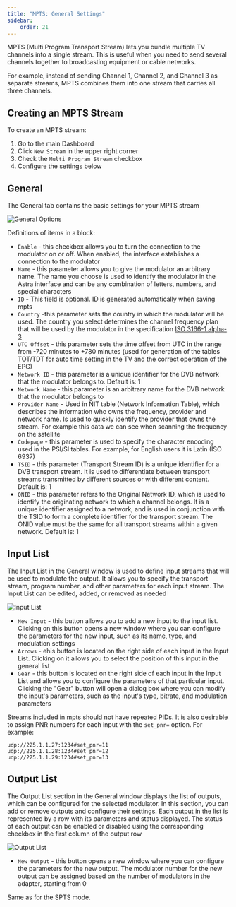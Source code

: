 ```yaml
---
title: "MPTS: General Settings"
sidebar:
    order: 21
---
```


MPTS (Multi Program Transport Stream) lets you bundle multiple TV channels into a single stream. This is useful when you need to send several channels together to broadcasting equipment or cable networks.

For example, instead of sending Channel 1, Channel 2, and Channel 3 as separate streams, MPTS combines them into one stream that carries all three channels.

## Creating an MPTS Stream

To create an MPTS stream:

1. Go to the main Dashboard
2. Click `New Stream` in the upper right corner
3. Check the `Multi Program Stream` checkbox
4. Configure the settings below

## General

The General tab contains the basic settings for your MPTS stream

![General Options](https://cdn.cesbo.com/help/astra/delivery/broadcasting/mpts/general.png)

Definitions of items in a block:

- `Enable` - this checkbox allows you to turn the connection to the modulator on or off. When enabled, the interface establishes a connection to the modulator
- `Name` - this parameter allows you to give the modulator an arbitrary name. The name you choose is used to identify the modulator in the Astra interface and can be any combination of letters, numbers, and special characters
- `ID` - This field is optional. ID is generated automatically when saving mpts
- `Country` -this parameter sets the country in which the modulator will be used. The country you select determines the channel frequency plan that will be used by the modulator in the specification [ISO 3166-1 alpha-3](https://en.wikipedia.org/wiki/ISO_3166-1_alpha-3)
- `UTC Offset` - this parameter sets the time offset from UTC in the range from -720 minutes to +780 minutes (used for generation of the tables TOT/TDT for auto time setting in the TV and the correct operation of the EPG)
- `Network ID` - this parameter is a unique identifier for the DVB network that the modulator belongs to. Default is: 1
- `Network Name` - this parameter is an arbitrary name for the DVB network that the modulator belongs to
- `Provider Name` - Used in NIT table (Network Information Table), which describes the information who owns the frequency, provider and network name. Is used to quickly identify the provider that owns the stream. For example this data we can see when scanning the frequency on the satellite
- `Codepage` - this parameter is used to specify the character encoding used in the PSI/SI tables. For example, for English users it is Latin (ISO 6937)
- `TSID` - this parameter (Transport Stream ID) is a unique identifier for a DVB transport stream. It is used to differentiate between transport streams transmitted by different sources or with different content.  Default is: 1
- `ONID` - this parameter refers to the Original Network ID, which is used to identify the originating network to which a channel belongs. It is a unique identifier assigned to a network, and is used in conjunction with the TSID to form a complete identifier for the transport stream. The ONID value must be the same for all transport streams within a given network. Default is: 1

## Input List

The Input List in the General window is used to define input streams that will be used to modulate the output. It allows you to specify the transport stream, program number, and other parameters for each input stream. The Input List can be edited, added, or removed as needed

![Input List](https://cdn.cesbo.com/help/astra/delivery/broadcasting/mpts/input.png)

- `New Input` - this button allows you to add a new input to the input list. Clicking on this button opens a new window where you can configure the parameters for the new input, such as its name, type, and modulation settings
- `Arrows` - еhis button is located on the right side of each input in the Input List. Clicking on it allows you to select the position of this input in the general list
- `Gear` - this button is located on the right side of each input in the Input List and allows you to configure the parameters of that particular input. Clicking the "Gear" button will open a dialog box where you can modify the input's parameters, such as the input's type, bitrate, and modulation parameters

Streams included in mpts should not have repeated PIDs. It is also desirable to assign PNR numbers for each input with the `set_pnr=` option. For example:

```
udp://225.1.1.27:1234#set_pnr=11
udp://225.1.1.28:1234#set_pnr=12
udp://225.1.1.29:1234#set_pnr=13
```

## Output List

The Output List section in the General window displays the list of outputs, which can be configured for the selected modulator. In this section, you can add or remove outputs and configure their settings. Each output in the list is represented by a row with its parameters and status displayed. The status of each output can be enabled or disabled using the corresponding checkbox in the first column of the output row

![Output List](https://cdn.cesbo.com/help/astra/delivery/broadcasting/mpts/output.png)

- `New Output` - this button opens a new window where you can configure the parameters for the new output. The modulator number for the new output can be assigned based on the number of modulators in the adapter, starting from 0

Same as for the SPTS mode.
